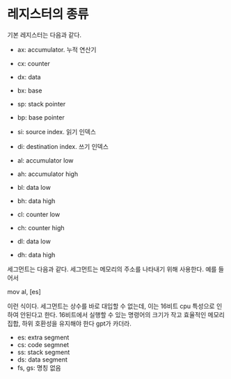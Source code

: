 # 레지스터의 종류

기본 레지스터는 다음과 같다. 

- ax: accumulator. 누적 연산기
- cx: counter
- dx: data
- bx: base
- sp: stack pointer
- bp: base pointer
- si: source index. 읽기 인덱스
- di: destination index. 쓰기 인덱스

- al: accumulator low
- ah: accumulator high
- bl: data low
- bh: data high
- cl: counter low
- ch: counter high
- dl: data low
- dh: data high

세그먼트는 다음과 같다. 세그먼트는 메모리의 주소를 나타내기 위해 사용한다. 예를 들어서

mov al, [es]

이런 식이다. 세그먼트는 상수를 바로 대입할 수 없는데, 이는 16비트 cpu 특성으로 인하여 안된다고 한다. 16비트에서 실행할 수 있는 명령어의 크기가 작고 효율적인 메모리 집합, 하위 호환성을 유지해야 한다 gpt가 카더라.

- es: extra segment
- cs: code segmnet
- ss: stack segment
- ds: data segment
- fs, gs: 명칭 없음